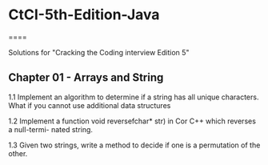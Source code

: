 # CtCI-5th-Edition-Java
====

Solutions for "Cracking the Coding interview Edition 5"

## Chapter 01 -  Arrays and String

1.1 Implement an algorithm to determine if a string has all unique characters. What if
you cannot use additional data structures

1.2 Implement a function void reversefchar* str) in Cor C++ which reverses a null-termi-
nated string.

1.3 Given two strings, write a method to decide if one is a permutation of the other.


